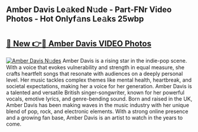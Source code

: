 ## Amber Davis Le𝚊ked N𝚞de - Part-FNr Video Photos - Hot Onlyf𝚊ns Le𝚊ks 25wbp

# <h2><a href="http://ab38178.deff.icu/?id=Amber+Davis">🔗 New 👉🔴 Amber Davis VIDEO Photos</a></h2>

[![Amber Davis N𝚞des](https://i.imgur.com/rIISA9y.gif)](http://ab38178.deff.icu/?id=Amber+Davis)
Amber Davis is a rising star in the indie-pop scene. With a voice that evokes vulnerability and strength in equal measure, she crafts heartfelt songs that resonate with audiences on a deeply personal level. Her music tackles complex themes like mental health, heartbreak, and societal expectations, making her a voice for her generation. Amber Davis is a talented and versatile British singer-songwriter, known for her powerful vocals, emotive lyrics, and genre-bending sound. Born and raised in the UK, Amber Davis has been making waves in the music industry with her unique blend of pop, rock, and electronic elements. With a strong online presence and a growing fan base, Amber Davis is an artist to watch in the years to come.
